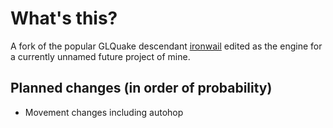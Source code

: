 # What's this?
A fork of the popular GLQuake descendant [ironwail](https://github.com/andrei-drexler/ironwail) edited as the engine for a currently unnamed future project of mine.

## Planned changes (in order of probability)
- Movement changes including autohop
